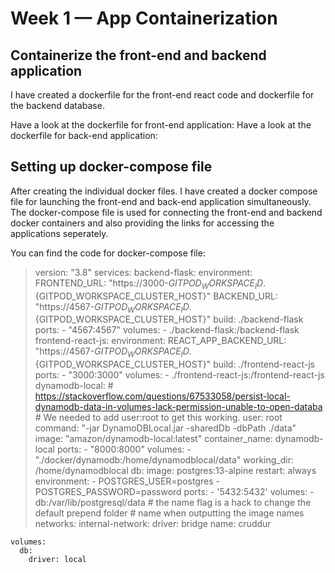 # Week 1 — App Containerization

## Containerize the front-end and backend application

<!-- trunk-ignore(git-diff-check/error) -->
I have created a dockerfile for the front-end react code and dockerfile for the backend database. 

Have a look at the dockerfile for front-end application:
Have a look at the dockerfile for back-end application:


## Setting up docker-compose file

<!-- trunk-ignore(git-diff-check/error) -->
After creating the individual docker files. I have created a docker compose file for launching the front-end and back-end application simultaneously. The docker-compose file is used for connecting the front-end and backend docker containers and also providing the links for accessing the applications seperately. 

You can find the code for docker-compose file:
> version: "3.8"
    services:
      backend-flask:
        environment:
          FRONTEND_URL: "https://3000-${GITPOD_WORKSPACE_ID}.${GITPOD_WORKSPACE_CLUSTER_HOST}"
          BACKEND_URL: "https://4567-${GITPOD_WORKSPACE_ID}.${GITPOD_WORKSPACE_CLUSTER_HOST}"
        build: ./backend-flask
        ports:
          - "4567:4567"
        volumes:
          - ./backend-flask:/backend-flask
      frontend-react-js:
        environment:
          REACT_APP_BACKEND_URL: "https://4567-${GITPOD_WORKSPACE_ID}.${GITPOD_WORKSPACE_CLUSTER_HOST}"
        build: ./frontend-react-js
        ports:
          - "3000:3000"
        volumes:
          - ./frontend-react-js:/frontend-react-js
      dynamodb-local:
        # https://stackoverflow.com/questions/67533058/persist-local-dynamodb-data-in-volumes-lack-permission-unable-to-open-databa
        # We needed to add user:root to get this working.
        user: root
        command: "-jar DynamoDBLocal.jar -sharedDb -dbPath ./data"
        image: "amazon/dynamodb-local:latest"
        container_name: dynamodb-local
        ports:
          - "8000:8000"
        volumes:
          - "./docker/dynamodb:/home/dynamodblocal/data"
        working_dir: /home/dynamodblocal
      db:
        image: postgres:13-alpine
        restart: always
        environment:
          - POSTGRES_USER=postgres
          - POSTGRES_PASSWORD=password
        ports:
          - '5432:5432'
        volumes: 
          - db:/var/lib/postgresql/data
    # the name flag is a hack to change the default prepend folder
    # name when outputting the image names
    networks: 
      internal-network:
        driver: bridge
        name: cruddur

    volumes:
      db:
        driver: local
